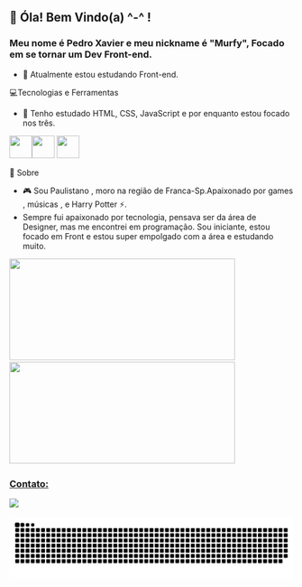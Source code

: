 ## 👋 Óla! Bem Vindo(a) ^-^ !
### Meu nome é Pedro Xavier e meu nickname é "Murfy", Focado em se tornar um Dev Front-end.

- 🌱 Atualmente estou estudando Front-end.


:computer:Tecnologias e Ferramentas

- 📖 Tenho estudado HTML, CSS, JavaScript e por enquanto estou focado nos três.
          
<img src="https://cdn.jsdelivr.net/gh/devicons/devicon/icons/html5/html5-original.svg" width="40" height="40"/><img src="https://cdn.jsdelivr.net/gh/devicons/devicon/icons/css3/css3-original.svg" width="40" height="40"/>
            <img src="https://cdn.jsdelivr.net/gh/devicons/devicon/icons/javascript/javascript-original.svg" width="40" height="40"/>
            
            
            
:art: Sobre

- 🎮 Sou Paulistano , moro na região de Franca-Sp.Apaixonado por games , músicas , e Harry Potter ⚡. 
- Sempre fui apaixonado por tecnologia, pensava ser da área de Designer, mas me encontrei em programação. Sou iniciante, estou focado em Front e estou super empolgado com a área e estudando muito.
          

<div>
<a href="https://github.com/Murfy9">
<img width="400em" height="180em" src="https://github-readme-stats.vercel.app/api/top-langs/?username=Murfy9&layout=compact&langs_count=7&theme=dracula"/>
<img width="400em" height="180em" src="https://github-readme-stats.vercel.app/api?username=Murfy9&show_icons=true&theme=dracula&include_all_commits=true&count_private=true"/>
</div>
  
 ### Contato:

<a href="https://instagram.com/Murfy_9" target="_blank"><img src="https://img.shields.io/badge/-Instagram-%23E4405F?style=for-the-badge&logo=instagram&logoColor=white" target="_blank"></a>
          
![Snake animation](https://github.com/Murfy9/Murfy9/blob/output/github-contribution-grid-snake.svg)

